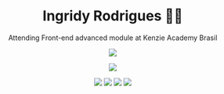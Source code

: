 <h1 align='center'>
  Ingridy Rodrigues 👩‍💻
</h1>

<section align='center'>
  <p>
    Attending Front-end advanced module at Kenzie Academy Brasil
  </p>
  
  <a href="https://www.linkedin.com/in/ingridyrodriguesf/" target="_blank">
   <img src="https://img.shields.io/badge/-Ingridy%20Rodrigues-0073e6?style=flat-square&logo=Linkedin&logoColor=white&link=https://www.linkedin.com/in/ingridyrodriguesf/" />
  </a>
</section>

<section align='center'>
  <p>
    <img heigth="160em" src="https://github-readme-stats.vercel.app/api?username=ingridyr&show_icons=true&theme=radical&include_all_commits=true&count_private=true">
  </p>
  
  <div>
    <img src="https://img.shields.io/badge/React-20232A?style=for-the-badge&logo=react&logoColor=61DAFB" />
    <img src="https://img.shields.io/badge/HTML5-E34F26?style=for-the-badge&logo=html5&logoColor=white" />
    <img src="https://img.shields.io/badge/CSS3-1572B6?style=for-the-badge&logo=css3&logoColor=white" />
    <img src="https://img.shields.io/badge/JavaScript-323330?style=for-the-badge&logo=javascript&logoColor=F7DF1E" />
  </div> 
</section>
